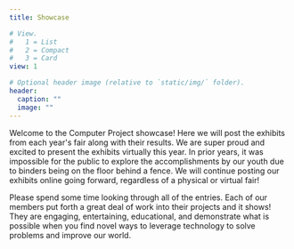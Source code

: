 ```yaml
---
title: Showcase

# View.
#   1 = List
#   2 = Compact
#   3 = Card
view: 1

# Optional header image (relative to `static/img/` folder).
header:
  caption: ""
  image: ""
---
```


Welcome to the Computer Project showcase! Here we will post the exhibits from each year's fair along with their results. We are super proud and excited to present the exhibits virtually this year. In prior years, it was impossible for the public to explore the accomplishments by our youth due to binders being on the floor behind a fence. We will continue posting our exhibits online going forward, regardless of a physical or virtual fair!

Please spend some time looking through all of the entries. Each of our members put forth a great deal of work into their projects and it shows! They are engaging, entertaining, educational, and demonstrate what is possible when you find novel ways to leverage technology to solve problems and improve our world.
